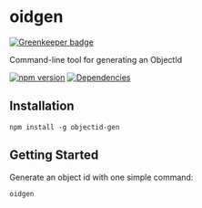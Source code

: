 oidgen
====================

[![Greenkeeper badge](https://badges.greenkeeper.io/onehilltech/oidgen.svg)](https://greenkeeper.io/)

Command-line tool for generating an ObjectId

[![npm version](https://img.shields.io/npm/v/oidgen.svg?maxAge=2592000)](https://www.npmjs.com/package/oidgen)
[![Dependencies](https://david-dm.org/onehilltech/oidgen.svg)](https://david-dm.org/onehilltech/oidgen)

Installation
--------------

    npm install -g objectid-gen
    
Getting Started
----------------

Generate an object id with one simple command:

    oidgen

